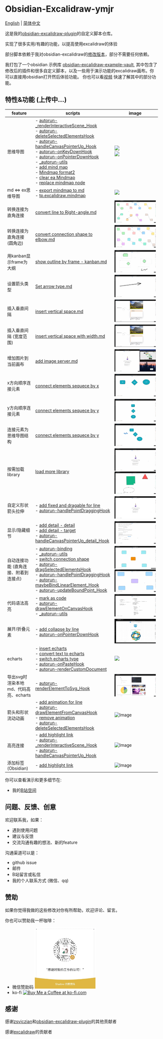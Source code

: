 # Obsidian-Excalidraw-ymjr

[English](../README.md) | [简体中文](./README_ZH.md)

这是我的[obsidian-excalidraw-plugin](https://github.com/zsviczian/obsidian-excalidraw-plugin)的自定义脚本仓库。

实现了很多实用/有趣的功能，以提高使用excalidraw的体验

部分脚本依赖于我对obsidian-excalidraw的[修改版本](https://github.com/Bowen-0x00/obsidian-excalidraw-plugin-ymjr)，部分不需要任何依赖。

我打包了一个obsidian 示例库 [obsidian-excalidraw-example-vault](https://github.com/Bowen-0x00/obsidian-excalidraw-example-vault), 其中包含了修改后的插件和很多自定义脚本，以及一些用于演示功能的excalidraw画布。你可以直接用obsidian打开然后体验功能。
你也可以看[视频](https://www.bilibili.com/video/BV1zN4y1H7Dx/) 快速了解其中的部分功能。


## 特性&功能 (上传中...)

|feature|scripts|image|
|---|---|---|
|思维导图| - [autorun-_renderInteractiveScene_Hook](../Scripts/Encrypted/autorun-_renderInteractiveScene_Hook.md) </br> - [autorun-deleteSelectedElementsHook](../Scripts/Encrypted/autorun-deleteSelectedElementsHook.md) </br> - [autorun-handleCanvasPointerUp_Hook](../Scripts/Encrypted/autorun-handleCanvasPointerUp_Hook.md)  </br> - [autorun-onKeyDownHook](../Scripts/Encrypted/autorun-onKeyDownHook.md) </br> - [autorun-onPointerDownHook](../Scripts/Encrypted/autorun-onPointerDownHook.md) </br> - [_autorun-utils](../Scripts/Encrypted/_autorun-utils.md) </br> - [add mind map](../Scripts/Encrypted/add%20mind%20map.md) </br> - [Mindmap format2](../Scripts/Encrypted/Mindmap%20format2.md) </br> - [clear ea Mindmap](../Scripts/Encrypted/clear%20ea%20Mindmap.md) </br> - [replace mindmap node](../Scripts/Encrypted/replace%20mindmap%20node.md)| <img src="../images/mindmap2.gif"> </br> <img src="../images/mindmap2 - mobile.gif"> |
|md <=> ex思维导图| - [export mindmap to md](../Scripts/Encrypted/export%20mindmap%20to%20md.md) </br> - [tp.excalidraw.mindmap](../Templaters/tp.excalidraw.mindmap.md)| <img src="../images/md ex mindmap.gif">|
|转换连接为直角连接| [convert line to Right-angle.md](../Scripts/convert%20line%20to%20Right-angle.md) | <img src="../images/right%20angle.gif" alt="Image" >|
|转换连接为直角连接 (圆角边)| [convert connection shape to elbow.md](../Scripts/Encrypted/convert%20connection%20shape%20to%20elbow.md) | <img src="../images/Convert connection to elbow.gif" alt="Image" >|
用kanban显示frame为大纲|[show outline by frame - kanban.md](../Scripts/show%20outline%20by%20frame%20-%20kanban.md)|<img src="../images/kanban.gif" alt="Image" >|
|设置箭头类型| [Set arrow type.md](../Scripts/Set%20arrow%20type.md) | <img src="../images/arrow type2.gif" alt="Image" >|
|插入垂直间隔 | [insert vertical space.md](../Scripts/insert%20vertical%20space.md) | <img src="../images/insert vertical space.gif" alt="Image" >|
|插入垂直间隔 (宽度范围) | [insert vertical space with width.md](../Scripts/insert%20vertical%20space%20with%20width.md) | <img src="../images/insert vertical space.gif" alt="Image" >|
|增加图片到当前画布|[add image server.md](../Scripts/add%20image%20server.md)| <img src="../images/add image by server1.gif" alt="Image" >|
|x方向顺序连接元素|[connect elements sequece by x](../Scripts/Connect%20elements%20sequence%20by%20x.md)|<img src="../images/connect elements sequece by x.gif" alt="Image" >|
|y方向顺序连接元素|[connect elements sequece by y](../Scripts/Connect%20elements%20sequence%20by%20x.md)|<img src="../images/connect elements sequece by y.gif" alt="Image" >|
|连接元素为思维导图结构|[connect elements sequece by y](../Scripts/Connect%20elements_by_x.md)|<img src="../images/connect elements by x - mindmap.gif" alt="Image" >|
|按需加载library|[load more library](../Scripts/Encrypted/load%20more%20library.md)|<img src="../images/library1.gif" alt="Image" ><img src="../images/library2.gif" alt="Image" >|
|自定义形状箭头拉伸|- [add fixed and dragable for line](../Scripts/Encrypted/add%20fixed%20and%20dragable%20for%20line.md)</br>- [autorun-handlePointDraggingHook](../Scripts/Encrypted/autorun-handlePointDraggingHook.md)|<img src="../images/fixedDragable.gif" alt="Image" >|
| 显示/隐藏细节 |- [add detail - detail](../Scripts/Encrypted/add%20detial%20-%20detail.md)</br>- [add detail - target](../Scripts/Encrypted/add%20detial%20-%20target.md)</br>- [autorun-handleCanvasPointerUp_detail_Hook](../Scripts/Encrypted/autorun-handleCanvasPointerUp_detail_Hook.md)|<img src="../images/detail2.gif" alt="Image" >|
| 自动连接功能 (直角连接、附着到连接点) |- [autorun-binding](../Scripts/Encrypted/autorun-binding.md)</br>- [_autorun-utils](../Scripts/Encrypted/_autorun-utils.md)</br>- [switch connection shape](../Scripts/Encrypted/switch%20connection%20shape.md) </br>- [autorun-dragSelectedElementsHook](../Scripts/Encrypted/autorun-dragSelectedElementsHook.md)</br>- [autorun-handlePointDraggingHook](../Scripts/Encrypted/autorun-handlePointDraggingHook.md)</br>- [autorun-maybeBindLinearElement_Hook](../Scripts/Encrypted/autorun-maybeBindLinearElement_Hook.md)</br>- [autorun-updateBoundPoint_Hook](../Scripts/Encrypted/autorun-updateBoundPoint_Hook.md)|<img src="../images/switch connection shape2.gif" alt="Image" > </br> <img src="../images/curve.gif" alt="Image" >|
| 代码语法高亮 |- [mark as code](../Scripts/Encrypted/mark%20as%20code.md)</br>- [autorun-drawElementOnCanvasHook](../Scripts/Encrypted/autorun-drawElementOnCanvasHook.md)</br>- [_autorun-utils](../Scripts/Encrypted/_autorun-utils.md)|<img src="../images/code.gif" alt="Image" >|
| 展开/折叠元素  |- [add collapse by line](../Scripts/Encrypted/add%20collapse%20by%20line.md)</br>- [autorun-onPointerDownHook](../Scripts/Encrypted/autorun-onPointerDownHook.md)|<img src="../images/collapse.gif" alt="Image" >|
| echarts  |- [insert echarts](../Scripts/Encrypted/insert%20echarts.md)</br>- [convert text to echarts](../Scripts/Encrypted/convert%20text%20to%20echarts.md) </br>- [switch echarts type](../Scripts/Encrypted/switch%20echarts%20type.md) </br>- [autorun-onPasteHook](../Scripts/Encrypted/autorun-onPasteHook.md) </br>- [autorun-renderCustomDocument](../Scripts/Encrypted/autorun-renderCustomDocument.md)|<img src="../images/echarts.gif" >|
| 导出svg时渲染本地md、代码高亮、echarts  |- [autorun-renderElementToSvg_Hook](../Scripts/Encrypted/autorun-renderElementToSvg_Hook.md)</br>|<img src="../images/export svg.gif" alt="Image" >|
| 箭头和形状流动动画  |- [add animation for line](../Scripts/Encrypted/add%20animation%20for%20line.md)</br> - [autorun-drawElementFromCanvasHook](../Scripts/Encrypted/autorun-drawElementFromCanvasHook.md)</br> - [remove animation](../Scripts/Encrypted/remove%20animation.md)</br> - [autorun-deleteSelectedElementsHook](../Scripts/Encrypted/autorun-deleteSelectedElementsHook.md)|<img src="../images/arrow flow animation.gif" alt="Image" >|
| 高亮连接 |- [add highlight link](../Scripts/Encrypted/add%20highlight%20link.md)</br> - [autorun-_renderInteractiveScene_Hook](../Scripts/Encrypted/autorun-_renderInteractiveScene_Hook.md)</br> - [autorun-handleCanvasPointerUp_Hook](../Scripts/Encrypted/autorun-handleCanvasPointerUp_Hook.md)|<img src="../images/highlight link.gif" alt="Image" >|
| 添加标签 (Obsidian) |- [add highlight link](../Scripts/Encrypted/set%20element%20tags.md)|<img src="../images/tags.gif" alt="Image" >|

你可以查看演示和更多细节在:
- 我的[B站空间](https://space.bilibili.com/39231346/)

## 问题、反馈、创意
欢迎联系我，如果：
- 遇到使用问题
- 建议与反馈
- 交流沟通有趣的想法、新的feature

沟通渠道可以是：
- github issue
- 邮件
- B站留言或私信
- 我的个人联系方式 (微信、qq)

## 赞助
如果你觉得我做的这些修改对你有所帮助，欢迎评论、留言。

你也可以赞助我一杯咖啡：
- 微信赞助码 
  <img src="../images/赞助码.jpg" width="200px">
- ko-fi
  <a href='https://ko-fi.com/G2G3SY16R' target='_blank'><img height='36' style='border:0px;height:36px;' src='https://storage.ko-fi.com/cdn/kofi2.png?v=3' border='0' alt='Buy Me a Coffee at ko-fi.com' /></a>

## 感谢
感谢[zsviczian](https://github.com/zsviczian)和[obsidian-excalidraw-plugin](https://github.com/zsviczian/obsidian-excalidraw-plugin)的其他贡献者

感谢[excalidraw](https://github.com/excalidraw/excalidraw)的贡献者
